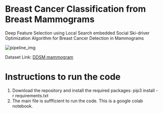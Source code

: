 # Breast Cancer Classification from Breast Mammograms
Deep Feature Selection using Local Search embedded Social Ski-driver Optimization Algorithm for Breast Cancer Detection in Mammograms

![pipeline_img](https://user-images.githubusercontent.com/105972823/172033551-0df836f6-2f85-46dc-a3e4-c5fd6ed01a3e.png)



Dataset Link: [DDSM mammogram](https://www.kaggle.com/skooch/ddsm-mammography)



# Instructions to run the code

1. Download the repository and install the required packages:
    pip3 install -r requirements.txt
2. The main file is suffficient to run the code. This is a google colab notebook.
